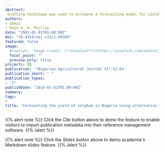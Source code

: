 ```yaml
---
abstract:
 Grafting technique was used to estimate a forecasting model for yield (kg/ha) of sorghum in Nigeria. The estimated model was compared with the traditional models to show that time series data does not always relate linearly to trend over the entire sample space. The results show that the grafted model was superior to others. 
authors:
- admin
- Dayo O. A. Phillip 
date: "2001-01-01T01:00:00Z"
doi: "10.4314/naj.v32i1.49368"
featured: false
image:
  #caption: 'Image credit: [**Unsplash**](https://unsplash.com/photos/jdD8gXaTZsc)'
  focal_point: ""
  preview_only: false
projects: []
publication: '*Nigerian Agricultural Journal 32*:52-64'
publication_short: " "
publication_types:
- "2"
publishDate: "2010-01-01T01:00:00Z"
summary: .
tags:
- 
title: 'Forecasting the yield of sorghum in Nigeria using alternative forecasting models'
---
```

{{% alert note %}}
Click the *Cite* button above to demo the feature to enable visitors to import publication metadata into their reference management software.
{{% /alert %}}

{{% alert note %}}
Click the *Slides* button above to demo academia's Markdown slides feature.
{{% /alert %}}
